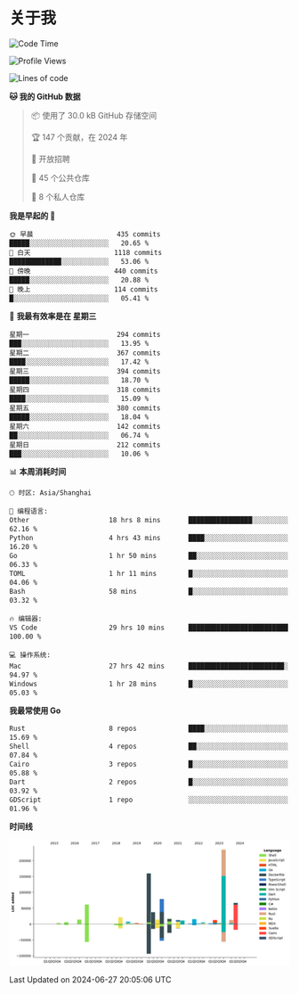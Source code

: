 # 关于我

<!--START_SECTION:waka-->
![Code Time](http://img.shields.io/badge/Code%20Time-2%2C873%20hrs%2018%20mins-blue)

![Profile Views](http://img.shields.io/badge/%E4%B8%AA%E4%BA%BA%E8%B5%84%E6%96%99%E8%A7%82%E7%9C%8B%E6%AC%A1%E6%95%B0-0-blue)

![Lines of code](https://img.shields.io/badge/%E4%BB%8E%E3%80%8CHello%20World%E3%80%8D%E8%B5%B7%E6%88%91%E5%B7%B2%E7%BB%8F%E5%86%99%E4%BA%86-796.7%20thousand%20%E8%A1%8C%E4%BB%A3%E7%A0%81-blue)

**🐱 我的 GitHub 数据** 

> 📦  使用了 30.0 kB GitHub 存储空间 
 > 
> 🏆 147 个贡献，在 2024 年
 > 
> 💼 开放招聘
 > 
> 📜 45 个公共仓库 
 > 
> 🔑 8 个私人仓库 
 > 
**我是早起的 🐤** 

```text
🌞 早晨                     435 commits         █████░░░░░░░░░░░░░░░░░░░░   20.65 % 
🌆 白天                     1118 commits        █████████████░░░░░░░░░░░░   53.06 % 
🌃 傍晚                     440 commits         █████░░░░░░░░░░░░░░░░░░░░   20.88 % 
🌙 晚上                     114 commits         █░░░░░░░░░░░░░░░░░░░░░░░░   05.41 % 
```
📅 **我最有效率是在 星期三** 

```text
星期一                      294 commits         ███░░░░░░░░░░░░░░░░░░░░░░   13.95 % 
星期二                      367 commits         ████░░░░░░░░░░░░░░░░░░░░░   17.42 % 
星期三                      394 commits         █████░░░░░░░░░░░░░░░░░░░░   18.70 % 
星期四                      318 commits         ████░░░░░░░░░░░░░░░░░░░░░   15.09 % 
星期五                      380 commits         █████░░░░░░░░░░░░░░░░░░░░   18.04 % 
星期六                      142 commits         ██░░░░░░░░░░░░░░░░░░░░░░░   06.74 % 
星期日                      212 commits         ███░░░░░░░░░░░░░░░░░░░░░░   10.06 % 
```


📊 **本周消耗时间** 

```text
🕑︎ 时区: Asia/Shanghai

💬 编程语言: 
Other                    18 hrs 8 mins       ████████████████░░░░░░░░░   62.16 % 
Python                   4 hrs 43 mins       ████░░░░░░░░░░░░░░░░░░░░░   16.20 % 
Go                       1 hr 50 mins        ██░░░░░░░░░░░░░░░░░░░░░░░   06.33 % 
TOML                     1 hr 11 mins        █░░░░░░░░░░░░░░░░░░░░░░░░   04.06 % 
Bash                     58 mins             █░░░░░░░░░░░░░░░░░░░░░░░░   03.32 % 

🔥 编辑器: 
VS Code                  29 hrs 10 mins      █████████████████████████   100.00 % 

💻 操作系统: 
Mac                      27 hrs 42 mins      ████████████████████████░   94.97 % 
Windows                  1 hr 28 mins        █░░░░░░░░░░░░░░░░░░░░░░░░   05.03 % 
```

**我最常使用 Go** 

```text
Rust                     8 repos             ████░░░░░░░░░░░░░░░░░░░░░   15.69 % 
Shell                    4 repos             ██░░░░░░░░░░░░░░░░░░░░░░░   07.84 % 
Cairo                    3 repos             █░░░░░░░░░░░░░░░░░░░░░░░░   05.88 % 
Dart                     2 repos             █░░░░░░░░░░░░░░░░░░░░░░░░   03.92 % 
GDScript                 1 repo              ░░░░░░░░░░░░░░░░░░░░░░░░░   01.96 % 
```



**时间线**

![Lines of Code chart](https://raw.githubusercontent.com/catusax/catusax/master/assets/bar_graph.png)


 Last Updated on 2024-06-27 20:05:06 UTC
<!--END_SECTION:waka-->
